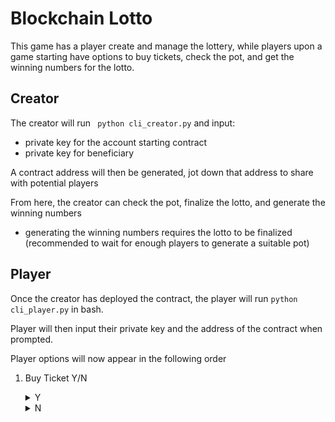 # Blockchain Lotto

This game has a player create and manage the lottery, while players upon a game starting have options to buy tickets, check the pot, and get the winning numbers for the lotto. 

## Creator
The creator will run ` python cli_creator.py` and input:
- private key for the account starting contract
- private key for beneficiary 

A contract address will then be generated, jot down that address to share with potential players

From here, the creator can check the pot, finalize the lotto, and generate the winning numbers
- generating the winning numbers requires the lotto to be finalized (recommended to wait for enough players to generate a suitable pot)

## Player
Once the creator has deployed the contract, the player will run `python cli_player.py` in bash.

Player will then input their private key and the address of the contract when prompted.

Player options will now appear in the following order

1. Buy Ticket Y/N

    <details>
    <summary>Y</summary>
    <br>
    Player gets option to choose 6 numbers (Y/N). Chosen numbers should be between 1 and 60. If player chooses not to choose numbers, 6 numbers will be randomly picked. Ticket numbers will be displayed afterwards. 
    </details>

    <details>
    <summary>N</summary>
    <br>
    Player gets option to check lotto pot (L) and check winning numbers (W). 
    The lotto pot will display the current pot value. 
    Winning numbers will show only if the lotto has been finalized and winning numbers have been generated by the creator. 
    </details>    

